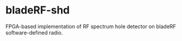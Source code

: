 # bladeRF-shd
FPGA-based implementation of RF spectrum hole detector on bladeRF software-defined radio.
